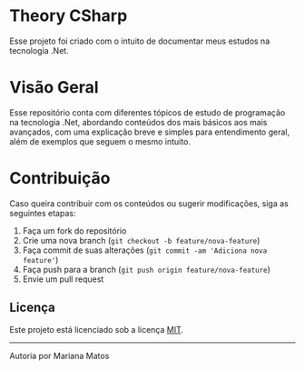 # Theory CSharp

Esse projeto foi criado com o intuito de documentar meus estudos na tecnologia .Net.

# Visão Geral

Esse repositório conta com diferentes tópicos de estudo de programação na tecnologia .Net, abordando conteúdos dos mais básicos aos mais avançados, com uma explicação breve e simples para entendimento geral, além de exemplos que seguem o mesmo intuito.

# Contribuição

Caso queira contribuir com os conteúdos ou sugerir modificações, siga as seguintes etapas:

1. Faça um fork do repositório
2. Crie uma nova branch (`git checkout -b feature/nova-feature`)
3. Faça commit de suas alterações (`git commit -am 'Adiciona nova feature'`)
4. Faça push para a branch (`git push origin feature/nova-feature`)
5. Envie um pull request

## Licença

Este projeto está licenciado sob a licença [MIT](https://opensource.org/licenses/MIT).

---
Autoria por Mariana Matos
